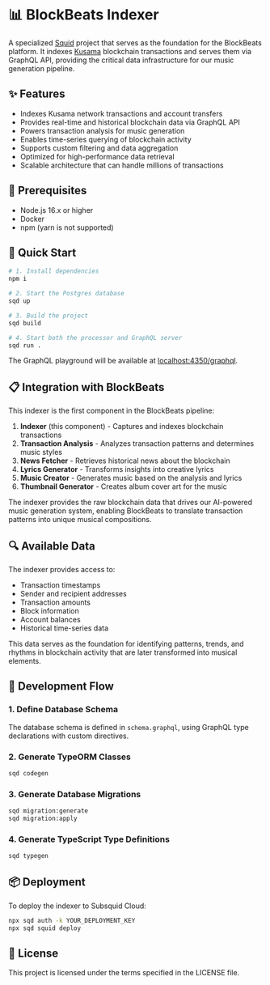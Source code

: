 # 📊 BlockBeats Indexer

A specialized [Squid](https://subsquid.io) project that serves as the foundation for the BlockBeats platform. It indexes [Kusama](https://kusama.network) blockchain transactions and serves them via GraphQL API, providing the critical data infrastructure for our music generation pipeline.

## ✨ Features

- Indexes Kusama network transactions and account transfers
- Provides real-time and historical blockchain data via GraphQL API
- Powers transaction analysis for music generation
- Enables time-series querying of blockchain activity
- Supports custom filtering and data aggregation
- Optimized for high-performance data retrieval
- Scalable architecture that can handle millions of transactions

## 🔧 Prerequisites

- Node.js 16.x or higher
- Docker
- npm (yarn is not supported)

## 🚀 Quick Start

```bash
# 1. Install dependencies
npm i

# 2. Start the Postgres database
sqd up

# 3. Build the project
sqd build

# 4. Start both the processor and GraphQL server
sqd run .
```

The GraphQL playground will be available at [localhost:4350/graphql](http://localhost:4350/graphql).

## 📋 Integration with BlockBeats

This indexer is the first component in the BlockBeats pipeline:

1. **Indexer** (this component) - Captures and indexes blockchain transactions
2. **Transaction Analysis** - Analyzes transaction patterns and determines music styles
3. **News Fetcher** - Retrieves historical news about the blockchain
4. **Lyrics Generator** - Transforms insights into creative lyrics
5. **Music Creator** - Generates music based on the analysis and lyrics
6. **Thumbnail Generator** - Creates album cover art for the music

The indexer provides the raw blockchain data that drives our AI-powered music generation system, enabling BlockBeats to translate transaction patterns into unique musical compositions.

## 🔍 Available Data

The indexer provides access to:

- Transaction timestamps
- Sender and recipient addresses
- Transaction amounts
- Block information
- Account balances
- Historical time-series data

This data serves as the foundation for identifying patterns, trends, and rhythms in blockchain activity that are later transformed into musical elements.

## 🔄 Development Flow

### 1. Define Database Schema

The database schema is defined in `schema.graphql`, using GraphQL type declarations with custom directives.

### 2. Generate TypeORM Classes

```bash
sqd codegen
```

### 3. Generate Database Migrations

```bash
sqd migration:generate
sqd migration:apply
```

### 4. Generate TypeScript Type Definitions

```bash
sqd typegen
```

## 📦 Deployment

To deploy the indexer to Subsquid Cloud:

```bash
npx sqd auth -k YOUR_DEPLOYMENT_KEY
npx sqd squid deploy
```

## 📄 License

This project is licensed under the terms specified in the LICENSE file.